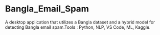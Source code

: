# Bangla_Email_Spam
A desktop application that utilizes a Bangla dataset and a hybrid model for detecting Bangla email spam.Tools : Python, NLP, VS Code, ML, Kaggle.
